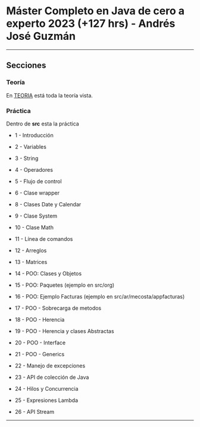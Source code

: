 # Máster Completo en Java de cero a experto 2023 (+127 hrs) - Andrés José Guzmán

---

## Secciones

### Teoría


En [TEORIA](https://github.com/rolycore/masterCompletoEnJava/blob/main/TEORIA.md) está toda la teoría vista.

###  Práctica

Dentro de **src** esta la práctica

- 1 - Introducción

- 2 - Variables

- 3 - String

- 4 - Operadores

- 5 - Flujo de control

- 6 - Clase wrapper

- 8 - Clases Date y Calendar

- 9 - Clase System

- 10 -  Clase Math

- 11 - Línea de comandos

- 12 - Arreglos

- 13 - Matrices

- 14 - POO: Clases y Objetos

- 15 - POO: Paquetes (ejemplo en src/org)

- 16 - POO: Ejemplo Facturas (ejemplo en src/ar/mecosta/appfacturas)

- 17 - POO - Sobrecarga de metodos

- 18 - POO - Herencia

- 19 - POO - Herencia y clases Abstractas

- 20 - POO - Interface

- 21 - POO - Generics

- 22 - Manejo de excepciones

- 23 - API de colección de Java

- 24 - Hilos y Concurrencia

- 25 - Expresiones Lambda

- 26 - API Stream

---
